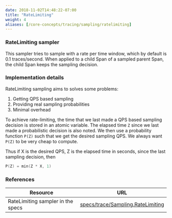 ```yaml
---
date: 2018-11-02T14:48:22-07:00
title: "RateLimiting"
weight: 4
aliases: [/core-concepts/tracing/sampling/ratelimiting]
---
```


### RateLimiting sampler
This sampler tries to sample with a rate per time window, which by default is 0.1 traces/second.
When applied to a child Span of a sampled parent Span, the child Span keeps the sampling decision.

### Implementation details

RateLimiting sampling aims to solves some problems:

1. Getting QPS based sampling
2. Providing real sampling probabilities
3. Minimal overhead

To achieve rate-limiting, the time that we last made a QPS based sampling decision is stored in an atomic variable.
The elapsed time `Z` since we last made a probabilistic decision is also noted. We then use a probability function
`P(Z)` such that we get the desired sampling QPS. We always want `P(Z)` to be very cheap to compute.

Thus if X is the desired QPS, Z is the elapsed time in seconds, since the last sampling decision, then
```go
P(Z) = min(Z * X, 1)
```

### References
Resource|URL
---|---
RateLimiting sampler in the specs|[specs/trace/Sampling.RateLimiting](https://github.com/census-instrumentation/opencensus-specs/blob/master/trace/Sampling.md#ratelimiting-sampler-implementation-details)
